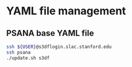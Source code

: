 # YAML file management

## PSANA base YAML file

```bash
ssh ${USER}@s3dflogin.slac.stanford.edu
ssh psana
./update.sh s3df
```
